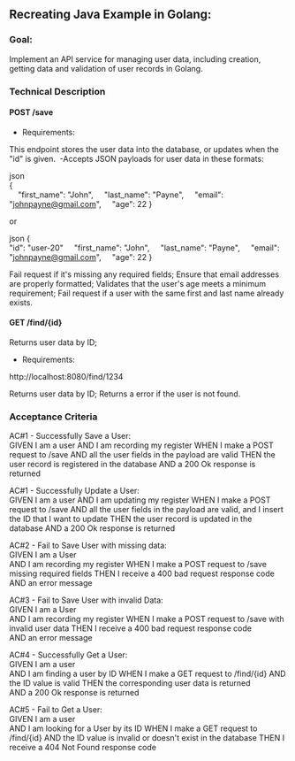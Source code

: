 ## Recreating Java Example in Golang: 

### Goal:

Implement an API service for managing user data, including creation, getting data and validation of user records in Golang.

### Technical Description

#### POST /save

- Requirements:  

This endpoint stores the user data into the database, or updates when the "id" is given. 
-Accepts JSON payloads for user data in these formats:

json  
{   
    "first_name": "John",
    "last_name": "Payne",
    "email": "johnpayne@gmail.com",
    "age": 22
}  

or 

json 
{   
    "id": "user-20"
    "first_name": "John",
    "last_name": "Payne",
    "email": "johnpayne@gmail.com",
    "age": 22
} 

Fail request if it's missing any required fields;
Ensure that email addresses are properly formatted;
Validates that the user's age meets a minimum requirement;
Fail request if a user with the same first and last name already exists.

#### GET /find/{id}

Returns user data by ID;

- Requirements:  

http://localhost:8080/find/1234

Returns user data by ID;
Returns a error if the user is not found.

### Acceptance Criteria

AC#1 - Successfully Save a User:  
GIVEN I am a user
AND I am recording my register
WHEN I make a POST request to /save
AND all the user fields in the payload are valid
THEN the user record is registered in the database 
AND a 200 Ok response is returned

AC#1 - Successfully Update a User:  
GIVEN I am a user
AND I am updating my register
WHEN I make a POST request to /save
AND all the user fields in the payload are valid, and I insert the ID that I want to update
THEN the user record is updated in the database 
AND a 200 Ok response is returned

AC#2 - Fail to Save User with missing data:  
GIVEN I am a User  
AND I am recording my register
WHEN I make a POST request to /save missing required fields
THEN I receive a 400 bad request response code  
AND an error message

AC#3 - Fail to Save User with invalid Data:  
GIVEN I am a User  
AND I am recording my register
WHEN I make a POST request to /save with invalid user data
THEN I receive a 400 bad request response code  
AND an error message

AC#4 - Successfully Get a User:  
GIVEN I am a user  
AND I am finding a user by ID
WHEN I make a GET request to /find/{id}
AND the ID value is valid
THEN the corresponding user data is returned  
AND a 200 Ok response is returned

AC#5 - Fail to Get a User:  
GIVEN I am a user  
AND I am looking for a User by its ID
WHEN I make a GET request to /find/{id}
AND the ID value is invalid  or doesn't exist in the database
THEN I receive a 404 Not Found response code  
